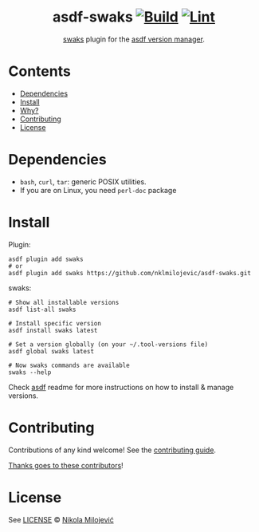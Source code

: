 <div align="center">

# asdf-swaks [![Build](https://github.com/nklmilojevic/asdf-swaks/actions/workflows/build.yml/badge.svg)](https://github.com/nklmilojevic/asdf-swaks/actions/workflows/build.yml) [![Lint](https://github.com/nklmilojevic/asdf-swaks/actions/workflows/lint.yml/badge.svg)](https://github.com/nklmilojevic/asdf-swaks/actions/workflows/lint.yml)


[swaks](https://github.com/junegunn/swaks) plugin for the [asdf version manager](https://asdf-vm.com).

</div>

# Contents

- [Dependencies](#dependencies)
- [Install](#install)
- [Why?](#why)
- [Contributing](#contributing)
- [License](#license)

# Dependencies

- `bash`, `curl`, `tar`: generic POSIX utilities.
- If you are on Linux, you need `perl-doc` package
# Install

Plugin:

```shell
asdf plugin add swaks
# or
asdf plugin add swaks https://github.com/nklmilojevic/asdf-swaks.git
```

swaks:

```shell
# Show all installable versions
asdf list-all swaks

# Install specific version
asdf install swaks latest

# Set a version globally (on your ~/.tool-versions file)
asdf global swaks latest

# Now swaks commands are available
swaks --help
```

Check [asdf](https://github.com/asdf-vm/asdf) readme for more instructions on how to
install & manage versions.

# Contributing

Contributions of any kind welcome! See the [contributing guide](contributing.md).

[Thanks goes to these contributors](https://github.com/nklmilojevic/asdf-swaks/graphs/contributors)!

# License

See [LICENSE](LICENSE) © [Nikola Milojević](https://github.com/nklmilojevic/)
